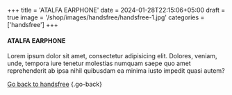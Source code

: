 +++
title = 'ATALFA EARPHONE'
date = 2024-01-28T22:15:06+05:00
draft = true
image = '/shop/images/handsfree/handsfree-1.jpg'
categories = ['handsfree']
+++

#### ATALFA EARPHONE

Lorem ipsum dolor sit amet, consectetur adipisicing elit. Dolores, veniam, unde, tempora iure tenetur molestias numquam saepe quo amet reprehenderit ab ipsa nihil quibusdam ea minima iusto impedit quasi autem?

[Go back to handsfree](/shop/categories/handsfree/)
{.go-back}